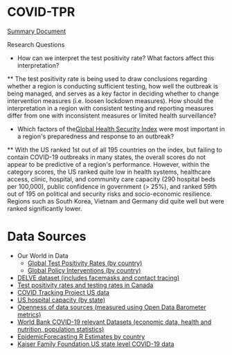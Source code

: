 # COVID-TPR

[Summary Document](https://docs.google.com/document/d/1dIQwkLadrKXBZ6SpdmhyYpPNHPj2XnnAY5prKBrTui8/edit?usp=sharing)

Research Questions
* How can we interpret the test positivity rate? What factors affect this interpretation? 

** The test positivity rate is being used to draw conclusions regarding whether a region is conducting sufficient testing, how well the outbreak is being managed, and serves as a key factor in deciding whether to change intervention measures (i.e. loosen lockdown measures).  How should the interpretation in a region with consistent testing and reporting measures differ from one with inconsistent measures or limited health surveillance? 

* Which factors of the[Global Health Security Index](https://www.ghsindex.org/) were most important in a region's preparedness and response to an outbreak? 

** With the US ranked 1st out of all 195 countries on the index, but failing to contain COVID-19 outbreaks in many states, the overall scores do not appear to be predictive of a region's performance.  However, within the category scores, the US ranked quite low in health systems, healthcare access, clinic, hospital, and community care capacity (290 hospital beds per 100,000), public confidence in government (> 25%), and ranked 59th out of 195 on political and security risks and socio-economic resilience. Regions such as South Korea, Vietnam and Germany did quite well but were ranked significantly lower. 


# Data Sources

* Our World in Data
	* [Global Test Positivity Rates (by country)](https://ourworldindata.org/grapher/covid-19-positive-rate-bar?year=2020-07-01)
	* [Global Policy Interventions (by country)](https://ourworldindata.org/policy-responses-covid)
* [DELVE dataset (includes facemasks and contact tracing)](https://rs-delve.github.io/data_software/global-dataset.html)
* [Test positivity rates and testing rates in Canada ](https://open.canada.ca/data/en/dataset/261c32ab-4cfd-4f81-9dea-7b64065690dc)  
* [COVID Tracking Project US data](https://covidtracking.com/data)
* [US hospital capacity (by state)](https://globalepidemics.org/hospital-capacity/) 
* [Openness of data sources (measured using Open Data Barometer metrics)](https://opendatabarometer.org/2ndEdition/analysis/rankings.html)
* [World Bank COVID-19 relevant Datasets (economic data, health and nutrition, population statistics)](https://datacatalog.worldbank.org/search?search_api_views_fulltext_op=AND&f%5B0%5D=field_collection_field%3A2026)
* [EpidemicForecasting R Estimates by country](http://epidemicforecasting.org/country-rt-estimates)
* [Kaiser Family Foundation US state level COVID-19 data](https://www.kff.org/statedata/)


